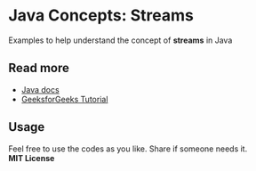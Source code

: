 # Java Concepts: Streams
Examples to help understand the concept of **streams** in Java
## Read more
- [Java docs](https://docs.oracle.com/javase/8/docs/api/java/util/stream/package-summary.html)
- [GeeksforGeeks Tutorial](https://www.geeksforgeeks.org/stream-in-java/)
## Usage
Feel free to use the codes as you like. Share if someone needs it.  
**MIT License**
